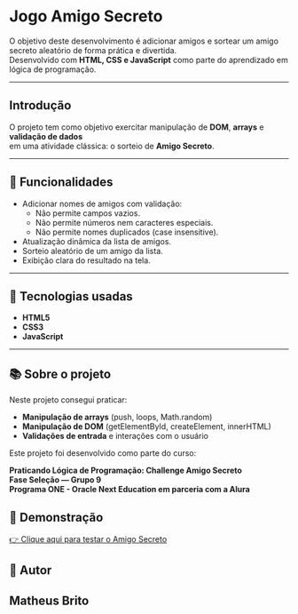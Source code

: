 # Jogo Amigo Secreto

O objetivo deste desenvolvimento é adicionar amigos e sortear um amigo secreto aleatório de forma prática e divertida.  
Desenvolvido com **HTML, CSS e JavaScript** como parte do aprendizado em lógica de programação.

---

## Introdução

O projeto tem como objetivo exercitar manipulação de **DOM**, **arrays** e **validação de dados**  
em uma atividade clássica: o sorteio de **Amigo Secreto**.

---

## 🎯 Funcionalidades

- Adicionar nomes de amigos com validação:
  - Não permite campos vazios.
  - Não permite números nem caracteres especiais.
  - Não permite nomes duplicados (case insensitive).
- Atualização dinâmica da lista de amigos.
- Sorteio aleatório de um amigo da lista.
- Exibição clara do resultado na tela.

---

## 🚀 Tecnologias usadas

- **HTML5**  
- **CSS3**  
- **JavaScript**

---

## 📚 Sobre o projeto

Neste projeto consegui praticar:

- **Manipulação de arrays** (push, loops, Math.random)  
- **Manipulação de DOM** (getElementById, createElement, innerHTML)  
- **Validações de entrada** e interações com o usuário

Este projeto foi desenvolvido como parte do curso:

**Praticando Lógica de Programação: Challenge Amigo Secreto**  
**Fase Seleção — Grupo 9**  
**Programa ONE - Oracle Next Education em parceria com a Alura**


## 🔗 Demonstração

[👉 Clique aqui para testar o Amigo Secreto](https://matheusbrts.github.io/challenge-amigo-secreto/)


## 👷 Autor

Matheus Brito 
---

